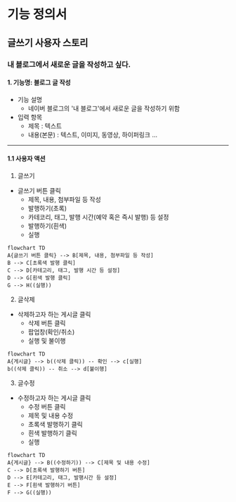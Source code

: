 # 기능 정의서

## 글쓰기 사용자 스토리

### 내 블로그에서 새로운 글을 작성하고 싶다.

#### 1. 기능명: 블로그 글 작성

+ 기능 설명
    - 네이버 블로그의 '내 블로그'에서 새로운 글을 작성하기 위함
+ 입력 항목
    - 제목 : 텍스트
    - 내용(본문) : 텍스트, 이미지, 동영상, 하이퍼링크 ...

---
#### 1.1 사용자 액션

1. 글쓰기
+ 글쓰기 버튼 클릭
    - 제목, 내용, 첨부파일 등 작성
    - 발행하기(초록)
    - 카테코리, 태그, 발행 시간(예약 혹은 즉시 발행) 등 설정
    - 발행하기(흰색)
    - 실행

```mermaid
flowchart TD
A{글쓰기 버튼 클릭} --> B[제목, 내용, 첨부파일 등 작성]
B --> C[초록색 발행 클릭]
C --> D[카테고리, 태그, 발행 시간 등 설정]
D --> G[흰색 발행 클릭]
G --> H((실행))
```

2. 글삭제
+ 삭제하고자 하는 게시글 클릭
    - 삭제 버튼 클릭
    - 팝업창(확인/취소)
    - 실행 및 불이행


```mermaid
flowchart TD
A{게시글} --> b((삭제 클릭)) -- 확인 --> c[실행]
b((삭제 클릭)) -- 취소 --> d[불이행]
```

3. 글수정
+ 수정하고자 하는 게시글 클릭
    - 수정 버튼 클릭
    - 제목 및 내용 수정
    - 초록색 발행하기 클릭
    - 흰색 발행하기 클릭
    - 실행

```mermaid
flowchart TD
A{게시글} --> B((수정하기)) --> C[제목 및 내용 수정]
C --> D[초록색 발행하기 버튼]
D --> E[카테고리, 태그, 발행시간 등 설정]
E --> F[흰색 발행하기 버튼]
F --> G((실행))
```
